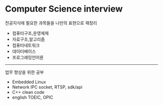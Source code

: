 # Computer Science interview
   전공지식에 필요한 과목들을 나만의 표현으로 재정리
     
   - 컴퓨터구조,운영체제
   - 자료구조,알고리즘
   - 컴퓨터네트워크
   - 데이터베이스
   - 프로그래밍언어론
   ----------------

   업무 향상을 위한 공부
     
   - Embedded Linux
   - Network IPC socket, RTSP, sdk/api
   - C++ clean code
   - english TOEIC, OPIC
